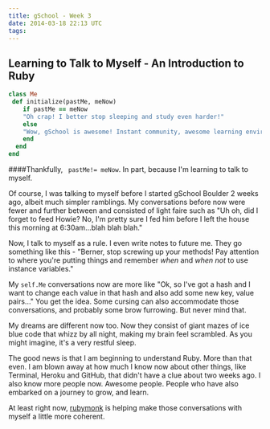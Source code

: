 ```yaml
---
title: gSchool - Week 3
date: 2014-03-18 22:13 UTC
tags:
---
```



Learning to Talk to Myself - An Introduction to Ruby
---------------------

```ruby
class Me
 def initialize(pastMe, meNow)
    if pastMe == meNow
    "Oh crap! I better stop sleeping and study even harder!"
    else
    "Wow, gSchool is awesome! Instant community, awesome learning environment!"
    end
  end
end
```
####Thankfully, ```  pastMe!= meNow ```.   In part, because I'm learning to talk to myself.

Of course, I was talking to myself before I started gSchool Boulder 2 weeks ago, albeit much simpler ramblings.  My conversations
 before now were fewer and further between and consisted of light faire such as "Uh oh, did I forget to feed Howie? No, I'm pretty sure
I fed him before I left the house this morning at 6:30am...blah blah blah."

Now, I talk to myself as a rule.  I even write notes to future me.  They go something like this - "Berner, stop screwing up
your methods!  Pay attention to where you're putting things and remember *when* and *when not* to use instance variables."

My ```self.Me``` conversations now are more like "Ok, so I've got a hash and I want to change each value in that
hash and also add some new key, value pairs..." You get the idea.  Some cursing can also accommodate those conversations, and probably some
brow furrowing.  But never mind that.

My dreams are different now too.  Now they consist of giant mazes of ice blue code that whizz
by all night, making my brain feel scrambled.  As you might imagine, it's a very restful sleep.

The good news is that I am beginning to understand Ruby.  More than that even.  I am blown away at how much I know now about other things, like Terminal, Heroku and GitHub,
that didn't have a clue about two weeks ago.  I also know more people now.  Awesome people.  People who have also embarked on
a journey to grow, and learn.

At least right now, [rubymonk](https://rubymonk.com/learning/books/1-ruby-primer) is helping make those conversations with myself a little more coherent.


